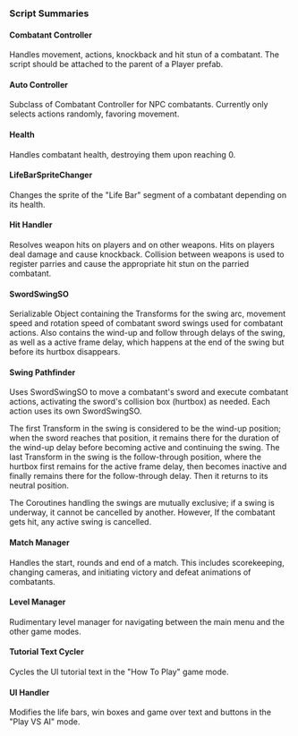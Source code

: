 ### Script Summaries

#### Combatant Controller
Handles movement, actions, knockback and hit stun of a combatant. The script should be attached to the parent of a Player prefab.

#### Auto Controller
Subclass of Combatant Controller for NPC combatants. Currently only selects actions randomly, favoring movement.

#### Health
Handles combatant health, destroying them upon reaching 0.

#### LifeBarSpriteChanger
Changes the sprite of the "Life Bar" segment of a combatant depending on its health.

#### Hit Handler
Resolves weapon hits on players and on other weapons. Hits on players deal damage and cause knockback. Collision between weapons is used to register parries and cause the appropriate hit stun on the parried combatant.

#### SwordSwingSO
Serializable Object containing the Transforms for the swing arc, movement speed and rotation speed of combatant sword swings used for combatant actions. Also contains the wind-up and follow through delays of the swing, as well as a active frame delay, which happens at the end of the swing but before its hurtbox disappears.

#### Swing Pathfinder
Uses SwordSwingSO to move a combatant's sword and execute combatant actions, activating the sword's collision box (hurtbox) as needed. Each action uses its own SwordSwingSO. 

The first Transform in the swing is considered to be the wind-up position; when the sword reaches that position, it remains there for the duration of the wind-up delay before becoming active and continuing the swing. The last Transform in the swing is the follow-through position, where the hurtbox first remains for the active frame delay, then becomes inactive and finally remains there for the follow-through delay. Then it returns to its neutral position.

The Coroutines handling the swings are mutually exclusive; if a swing is underway, it cannot be cancelled by another. However, If the combatant gets hit, any active swing is cancelled.

#### Match Manager
Handles the start, rounds and end of a match. This includes scorekeeping, changing cameras, and initiating victory and defeat animations of combatants.

#### Level Manager
Rudimentary level manager for navigating between the main menu and the other game modes.

#### Tutorial Text Cycler
Cycles the UI tutorial text in the "How To Play" game mode. 

#### UI Handler
Modifies the life bars, win boxes and game over text and buttons in the "Play VS AI" mode.

